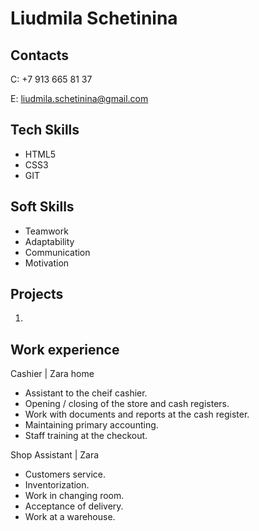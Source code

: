 # Liudmila Schetinina

## Contacts
C: +7 913 665 81 37

E: liudmila.schetinina@gmail.com

## Tech Skills 

* HTML5
* CSS3
* GIT

## Soft Skills

* Teamwork
* Adaptability 
* Communication 
* Motivation 


## Projects
1. 

## Work experience
Cashier | Zara home 

* Assistant to the cheif cashier.
* Opening / closing of the store and cash registers.
* Work with documents and reports at the cash register.
* Maintaining primary accounting.
* Staff training at the checkout.

Shop Assistant | Zara

* Customers service.
* Inventorization.
* Work in changing room.
* Acceptance of delivery.
* Work at a warehouse.
